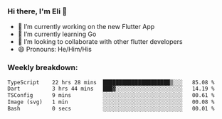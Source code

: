 ### Hi there, I'm Eli 👋
- 🔭 I’m currently working on the new Flutter App
- 🌱 I’m currently learning Go
- 🦄 I’m looking to collaborate with other flutter developers
- 😄 Pronouns: He/Him/His

### Weekly breakdown:
<!--START_SECTION:waka-->

```txt
TypeScript    22 hrs 28 mins  █████████████████████▒░░░   85.08 %
Dart          3 hrs 44 mins   ███▓░░░░░░░░░░░░░░░░░░░░░   14.19 %
TSConfig      9 mins          ░░░░░░░░░░░░░░░░░░░░░░░░░   00.61 %
Image (svg)   1 min           ░░░░░░░░░░░░░░░░░░░░░░░░░   00.08 %
Bash          0 secs          ░░░░░░░░░░░░░░░░░░░░░░░░░   00.01 %
```

<!--END_SECTION:waka-->
